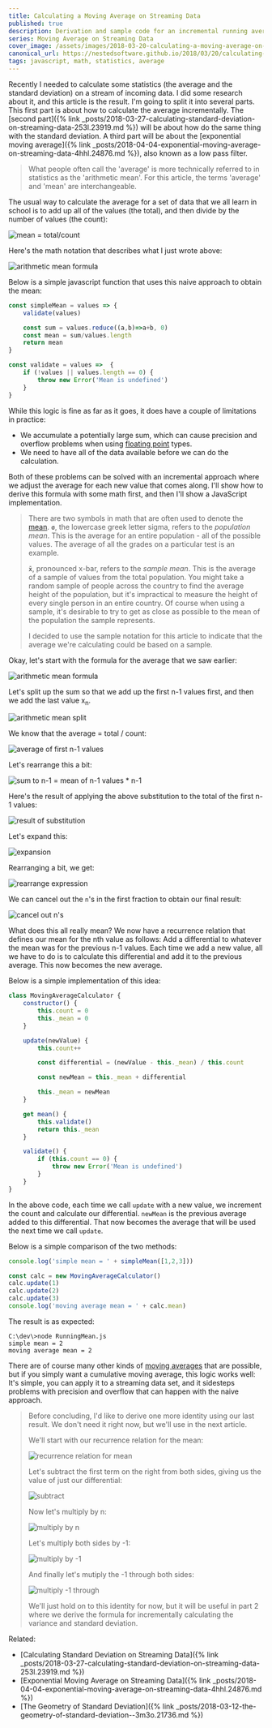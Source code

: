 ```yaml
---
title: Calculating a Moving Average on Streaming Data
published: true
description: Derivation and sample code for an incremental running average
series: Moving Average on Streaming Data
cover_image: /assets/images/2018-03-20-calculating-a-moving-average-on-streaming-data-5a7k.22879/c95xtgp8eg6qxj10onsh.jpg
canonical_url: https://nestedsoftware.github.io/2018/03/20/calculating-a-moving-average-on-streaming-data-5a7k.22879.html
tags: javascript, math, statistics, average
---
```


Recently I needed to calculate some statistics (the average and the standard deviation) on a stream of incoming data. I did some research about it, and this article is the result. I'm going to split it into several parts. This first part is about how to calculate the average incrementally. The [second part]({% link _posts/2018-03-27-calculating-standard-deviation-on-streaming-data-253l.23919.md %}) will be about how do the same thing with the standard deviation. A third part will be about the [exponential moving average]({% link _posts/2018-04-04-exponential-moving-average-on-streaming-data-4hhl.24876.md %}), also known as a low pass filter.

>What people often call the 'average' is more technically referred to in statistics as the 'arithmetic mean'. For this article, the terms 'average' and 'mean' are interchangeable.

The usual way to calculate the average for a set of data that we all learn in school is to add up all of the values (the total), and then divide by the number of values (the count):

![mean = total/count](/assets/images/2018-03-20-calculating-a-moving-average-on-streaming-data-5a7k.22879/m6gaye6s0vuyd1b78g8c.png "mean = total / count")

Here's the math notation that describes what I just wrote above:

![arithmetic mean formula](/assets/images/2018-03-20-calculating-a-moving-average-on-streaming-data-5a7k.22879/o4j4e8jumxflb0jx8uwo.png "arithmetic mean formula")

Below is a simple javascript function that uses this naive approach to obtain the mean:

```javascript
const simpleMean = values => {
	validate(values)

	const sum = values.reduce((a,b)=>a+b, 0)
	const mean = sum/values.length
	return mean
}

const validate = values =>  {
	if (!values || values.length == 0) {
		throw new Error('Mean is undefined')
	}
}
```

While this logic is fine as far as it goes, it does have a couple of limitations in practice:

* We accumulate a potentially large sum, which can cause precision and overflow problems when using [floating point](https://en.wikipedia.org/wiki/Floating-point_arithmetic) types.
* We need to have all of the data available before we can do the calculation.

Both of these problems can be solved with an incremental approach where we adjust the average for each new value that comes along. I'll show how to derive this formula with some math first, and then I'll show a JavaScript implementation.

> There are two symbols in math that are often used to denote the [mean](https://en.wikipedia.org/wiki/Mean). **`σ`**, the lowercase greek letter sigma,  refers to the _population mean_. This is the average for an entire population - all of the possible values. The average of all the grades on a particular test is an example. 
>
>**`x̄`**, pronounced x-bar, refers to the _sample mean_. This is the average of a sample of values from the total population. You might take a random sample of people across the country to find the average height of the population, but it's impractical to measure the height of every single person in an entire country. Of course when using a sample, it's desirable to try to get as close as possible to the mean of the population the sample represents. 
>
>I decided to use the sample notation for this article to indicate that the average we're calculating could be based on a sample.

Okay, let's start with the formula for the average that we saw earlier:

![arithmetic mean formula](/assets/images/2018-03-20-calculating-a-moving-average-on-streaming-data-5a7k.22879/o4j4e8jumxflb0jx8uwo.png "arithmetic mean formula")


Let's split up the sum so that we add up the first n-1 values first, and then we add the last value x<sub>n</sub>. 

![arithmetic mean split](/assets/images/2018-03-20-calculating-a-moving-average-on-streaming-data-5a7k.22879/yclplm85jp0x9z4m9wnh.png "arithmetic mean split")

We know that the average = total / count:

![average of first n-1 values](/assets/images/2018-03-20-calculating-a-moving-average-on-streaming-data-5a7k.22879/s3wonz2r1rg3k6e79cq9.png "average of first n-1 values")

Let's rearrange this a bit:

![sum to n-1 = mean of n-1 values &#42; n-1](/assets/images/2018-03-20-calculating-a-moving-average-on-streaming-data-5a7k.22879/fj6tmxj7n3r1golo7nky.png "sum to n-1 = mean of n-1 values &#42; n-1")

Here's the result of applying the above substitution to the total of the first n-1 values:

![result of substitution](/assets/images/2018-03-20-calculating-a-moving-average-on-streaming-data-5a7k.22879/e9kkjin6zcsedxfvhy6e.png "result of substitution")

Let's expand this:

![expansion](/assets/images/2018-03-20-calculating-a-moving-average-on-streaming-data-5a7k.22879/vniaouvrqc3jp9br8guy.png "expansion")

Rearranging a bit, we get: 

![rearrange expression](/assets/images/2018-03-20-calculating-a-moving-average-on-streaming-data-5a7k.22879/yirl7hs5nibjrmg18hxh.png "rearrange expression")

We can cancel out the `n`'s in the first fraction to obtain our final result:

![cancel out n's](/assets/images/2018-03-20-calculating-a-moving-average-on-streaming-data-5a7k.22879/yhd6bgnjexpbg51gx5l3.png "cancel out n's")

What does this all really mean? We now have a recurrence relation that defines our mean for the nth value as follows: Add a differential to whatever the mean was for the previous n-1 values. Each time we add a new value, all we have to do is to calculate this differential and add it to the previous average. This now becomes the new average.  


Below is a simple implementation of this idea:

```javascript
class MovingAverageCalculator {
	constructor() {
		this.count = 0
		this._mean = 0
	}

	update(newValue) {
		this.count++

		const differential = (newValue - this._mean) / this.count

		const newMean = this._mean + differential

		this._mean = newMean
	}

	get mean() {
		this.validate()
		return this._mean
	}

	validate() {
		if (this.count == 0) {
			throw new Error('Mean is undefined')
		}
	}
}
```

In the above code, each time we call `update` with a new value, we increment the count and calculate our differential. `newMean` is the previous average added to this differential. That now becomes the average that will be used the next time we call `update`.  

Below is a simple comparison of the two methods:

```javascript
console.log('simple mean = ' + simpleMean([1,2,3]))

const calc = new MovingAverageCalculator()
calc.update(1)
calc.update(2)
calc.update(3)
console.log('moving average mean = ' + calc.mean)
```

The result is as expected:

```
C:\dev\>node RunningMean.js
simple mean = 2
moving average mean = 2
```

There are of course many other kinds of [moving averages](https://en.wikipedia.org/wiki/Moving_average) that are possible, but if you simply want a cumulative moving average, this logic works well: It's simple, you can apply it to a streaming data set, and it sidesteps problems with precision and overflow that can happen with the naive approach.

>Before concluding, I'd like to derive one more identity using our last result. We don't need it right now, but we'll use in the next article.
>
>We'll start with our recurrence relation for the mean:
>
>![recurrence relation for mean](/assets/images/2018-03-20-calculating-a-moving-average-on-streaming-data-5a7k.22879/yhd6bgnjexpbg51gx5l3.png "recurrence relation for mean")
>
>Let's subtract the first term on the right from both sides, giving us the value of just our differential:
>
>![subtract](/assets/images/2018-03-20-calculating-a-moving-average-on-streaming-data-5a7k.22879/8u4lfssnd1uuj7a85axp.png "subtract")
>
>Now let's multiply by n:
>
>![multiply by n](/assets/images/2018-03-20-calculating-a-moving-average-on-streaming-data-5a7k.22879/ogy6x57jlycck2ardfmy.png "multiply by n")
>
>Let's multiply both sides by -1:
>
>![multiply by -1](/assets/images/2018-03-20-calculating-a-moving-average-on-streaming-data-5a7k.22879/qts7u9mqpw2fkt1kdk68.png "multiply by -1")
>
>And finally let's mutiply the -1 through both sides:
>
>![multiply -1 through](/assets/images/2018-03-20-calculating-a-moving-average-on-streaming-data-5a7k.22879/8dbnrfwyumt3xbph6o31.png "multiply -1 through")
>
>We'll just hold on to this identity for now, but it will be useful in part 2 where we derive the formula for incrementally calculating the variance and standard deviation.

Related: 
* [Calculating Standard Deviation on Streaming Data]({% link _posts/2018-03-27-calculating-standard-deviation-on-streaming-data-253l.23919.md %})
* [Exponential Moving Average on Streaming Data]({% link _posts/2018-04-04-exponential-moving-average-on-streaming-data-4hhl.24876.md %})
* [The Geometry of Standard Deviation]({% link _posts/2018-03-12-the-geometry-of-standard-deviation--3m3o.21736.md %})

